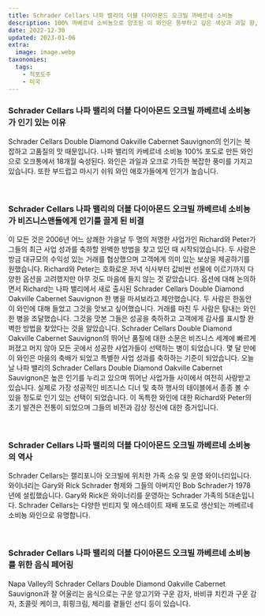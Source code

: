 ```yaml
---
title: Schrader Cellars 나파 밸리의 더블 다이아몬드 오크빌 까베르네 소비뇽
description: 100% 까베르네 소비뇽으로 양조된 이 와인은 풍부하고 깊은 색상과 과일 향, 꽃 향이 있습니다. 약간 달콤한 맛과 길고 여운이 있는 이 와인은 특별한 경우에 적합합니다.
date: 2022-12-30
updated: 2023-01-06
extra:
  image: image.webp
taxonomies:
  tags: 
    - 적포도주
    - 미국
---
```



### Schrader Cellars 나파 밸리의 더블 다이아몬드 오크빌 까베르네 소비뇽 가 인기 있는 이유

Schrader Cellars Double Diamond Oakville Cabernet Sauvignon의 인기는 복잡하고 고품질의 맛 때문입니다. 나파 밸리의 카베르네 소비뇽 100% 포도로 만든 와인으로 오크통에서 18개월 숙성된다. 와인은 과일과 오크로 가득한 복잡한 풍미를 가지고 있습니다. 또한 부드럽고 마시기 쉬워 와인 애호가들에게 인기가 높습니다.

&nbsp;  

### Schrader Cellars 나파 밸리의 더블 다이아몬드 오크빌 까베르네 소비뇽 가 비즈니스맨들에게 인기를 끌게 된 비결

이 모든 것은 2006년 어느 상쾌한 가을날 두 명의 저명한 사업가인 Richard와 Peter가 그들의 최근 사업 성과를 축하할 완벽한 방법을 찾고 있던 때 시작되었습니다. 두 사람은 방금 대규모의 수익성 있는 거래를 협상했으며 고객에게 의미 있는 보상을 제공하기를 원했습니다. Richard와 Peter는 호화로운 저녁 식사부터 값비싼 선물에 이르기까지 다양한 옵션을 고려했지만 아무 것도 마음에 들지 않는 것 같았습니다. 옵션에 대해 논의하면서 Richard는 나파 밸리에서 새로 출시된 Schrader Cellars Double Diamond Oakville Cabernet Sauvignon 한 병을 마셔보라고 제안했습니다. 두 사람은 한동안 이 와인에 대해 들었고 그것을 맛보고 싶어했습니다. 거래를 마친 두 사람은 탐내는 와인 한 병을 조달했습니다. 그것을 맛본 그들은 성공을 축하하고 고객에게 감사를 표시할 완벽한 방법을 찾았다는 것을 알았습니다. Schrader Cellars Double Diamond Oakville Cabernet Sauvignon의 뛰어난 품질에 대한 소문은 비즈니스 세계에 빠르게 퍼졌고 머지 않아 모든 곳에서 성공한 사업가들이 선택하는 병이 되었습니다. 몇 달 만에 이 와인은 마을의 축배가 되었고 특별한 사업 성과를 축하하는 기준이 되었습니다. 오늘날 나파 밸리의 Schrader Cellars Double Diamond Oakville Cabernet Sauvignon은 높은 인기를 누리고 있으며 뛰어난 사업가들 사이에서 여전히 사랑받고 있습니다. 실제로 가장 성공적인 비즈니스 디너 및 축하 행사의 테이블에서 종종 볼 수 있을 정도로 인기 있는 선택이 되었습니다. 이 독특한 와인에 대한 Richard와 Peter의 초기 발견은 전통이 되었으며 그들의 비전과 감상 정신에 대한 증거입니다.

&nbsp;  

### Schrader Cellars 나파 밸리의 더블 다이아몬드 오크빌 까베르네 소비뇽 의 역사

Schrader Cellars는 캘리포니아 오크빌에 위치한 가족 소유 및 운영 와이너리입니다. 와이너리는 Gary와 Rick Schrader 형제와 그들의 아버지인 Bob Schrader가 1978년에 설립했습니다. Gary와 Rick은 와이너리를 운영하는 Schrader 가족의 5대손입니다. Schrader Cellars는 다양한 빈티지 및 에스테이트 재배 포도로 생산되는 까베르네 소비뇽 와인으로 유명합니다.

&nbsp;  

### Schrader Cellars 나파 밸리의 더블 다이아몬드 오크빌 까베르네 소비뇽 를 위한 음식 페어링

Napa Valley의 Schrader Cellars Double Diamond Oakville Cabernet Sauvignon과 잘 어울리는 음식으로는 구운 양고기와 구운 감자, 바비큐 치킨과 구운 감자, 초콜릿 케이크, 휘핑크림, 체리를 곁들인 선디 등이 있습니다.

&nbsp;  
